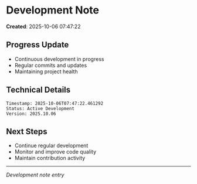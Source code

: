 # Development Note

**Created**: 2025-10-06 07:47:22

## Progress Update
- Continuous development in progress
- Regular commits and updates
- Maintaining project health

## Technical Details
```
Timestamp: 2025-10-06T07:47:22.461292
Status: Active Development
Version: 2025.10.06
```

## Next Steps
- Continue regular development
- Monitor and improve code quality
- Maintain contribution activity

---
*Development note entry*
